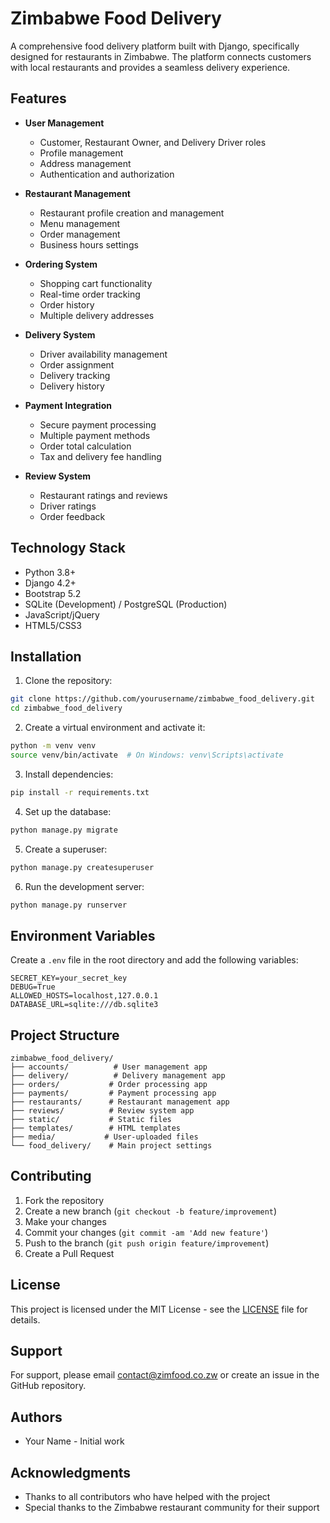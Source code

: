 # Zimbabwe Food Delivery

A comprehensive food delivery platform built with Django, specifically designed for restaurants in Zimbabwe. The platform connects customers with local restaurants and provides a seamless delivery experience.

## Features

- **User Management**
  - Customer, Restaurant Owner, and Delivery Driver roles
  - Profile management
  - Address management
  - Authentication and authorization

- **Restaurant Management**
  - Restaurant profile creation and management
  - Menu management
  - Order management
  - Business hours settings

- **Ordering System**
  - Shopping cart functionality
  - Real-time order tracking
  - Order history
  - Multiple delivery addresses

- **Delivery System**
  - Driver availability management
  - Order assignment
  - Delivery tracking
  - Delivery history

- **Payment Integration**
  - Secure payment processing
  - Multiple payment methods
  - Order total calculation
  - Tax and delivery fee handling

- **Review System**
  - Restaurant ratings and reviews
  - Driver ratings
  - Order feedback

## Technology Stack

- Python 3.8+
- Django 4.2+
- Bootstrap 5.2
- SQLite (Development) / PostgreSQL (Production)
- JavaScript/jQuery
- HTML5/CSS3

## Installation

1. Clone the repository:
```bash
git clone https://github.com/yourusername/zimbabwe_food_delivery.git
cd zimbabwe_food_delivery
```

2. Create a virtual environment and activate it:
```bash
python -m venv venv
source venv/bin/activate  # On Windows: venv\Scripts\activate
```

3. Install dependencies:
```bash
pip install -r requirements.txt
```

4. Set up the database:
```bash
python manage.py migrate
```

5. Create a superuser:
```bash
python manage.py createsuperuser
```

6. Run the development server:
```bash
python manage.py runserver
```

## Environment Variables

Create a `.env` file in the root directory and add the following variables:
```
SECRET_KEY=your_secret_key
DEBUG=True
ALLOWED_HOSTS=localhost,127.0.0.1
DATABASE_URL=sqlite:///db.sqlite3
```

## Project Structure

```
zimbabwe_food_delivery/
├── accounts/          # User management app
├── delivery/          # Delivery management app
├── orders/           # Order processing app
├── payments/         # Payment processing app
├── restaurants/      # Restaurant management app
├── reviews/          # Review system app
├── static/           # Static files
├── templates/        # HTML templates
├── media/           # User-uploaded files
└── food_delivery/    # Main project settings
```

## Contributing

1. Fork the repository
2. Create a new branch (`git checkout -b feature/improvement`)
3. Make your changes
4. Commit your changes (`git commit -am 'Add new feature'`)
5. Push to the branch (`git push origin feature/improvement`)
6. Create a Pull Request

## License

This project is licensed under the MIT License - see the [LICENSE](LICENSE) file for details.

## Support

For support, please email contact@zimfood.co.zw or create an issue in the GitHub repository.

## Authors

- Your Name - Initial work

## Acknowledgments

- Thanks to all contributors who have helped with the project
- Special thanks to the Zimbabwe restaurant community for their support 